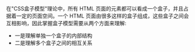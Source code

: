
在"CSS盒子模型"理论中，所有 HTML 页面的元素都可以看成一个盒子，并且占据着一定的页面空间。一个 HTML 页面由很多这样的盒子组成，这些盒子之间会互相影响，因此掌握盒子模型需要从两个方面来理解:
- 一是理解单独一个盒子的内部结构
- 二是理解多个盒子之间的相互关系
